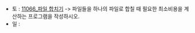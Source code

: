 - 토 :  [11066_파일 합치기](https://www.acmicpc.net/problem/11066) -> 파일들을 하나의 파일로 합칠 때 필요한 최소비용을 계산하는 프로그램을 작성하시오.
- 일 :  
